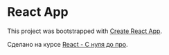 # React App

This project was bootstrapped with [Create React App](https://github.com/facebook/create-react-app).

Сделано на курсе [React - С нуля до про](https://tocode.ru/courses/react-s-nulya-do-pro/).
